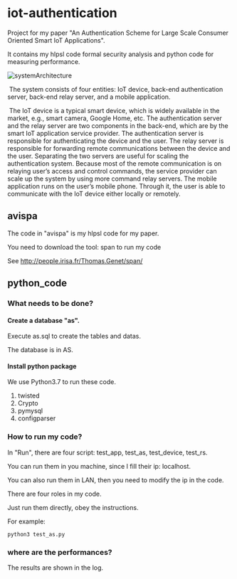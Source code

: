 # iot-authentication

Project for my paper "An Authentication Scheme for Large Scale Consumer Oriented Smart IoT Applications".

It contains my hlpsl code formal security analysis and python code for measuring performance.







![systemArchitecture](C:\Users\star\Desktop\iot-authenticaiton-paper\repository\iot-authentication\README.assets\systemArchitecture.png)

​	The system consists of four entities: IoT device, back-end authentication server, back-end relay server, and a mobile application.

​	The IoT device is a typical smart device, which is widely available in the market, e.g., smart camera, Google Home, etc. The authentication server and the relay server are two components in the back-end, which are by the smart IoT application service provider. The authentication server is responsible for authenticating the device and the user. The relay server is responsible for forwarding remote communications between the device and the user. Separating the two servers are useful for scaling the authentication system. Because most of the remote communication is on relaying user’s access and control commands, the service provider can scale up the system by using more command relay servers. The mobile application runs on the user’s mobile phone. Through it, the user is able to communicate with the IoT device either locally or remotely.



## avispa

The code in "avispa" is my hlpsl code for my paper.

You need to download the tool: span to run my code

See http://people.irisa.fr/Thomas.Genet/span/



## python_code



### What needs to be done?

#### Create a database "as".

Execute as.sql to create the tables and datas.

The database is in AS.

#### Install python package

We use Python3.7 to run these code.

1. twisted
2. Crypto
3. pymysql
4. configparser

### How to run my code?

In "Run", there are four script: test_app, test_as, test_device, test_rs.

You can run them in you machine, since I fill their ip: localhost.

You can also run them in LAN, then you need to modify the ip in the code.

There are four roles in my code. 

Just run them directly, obey the instructions.

For example:

```
python3 test_as.py
```



### where are the performances?

The results are shown in the log.